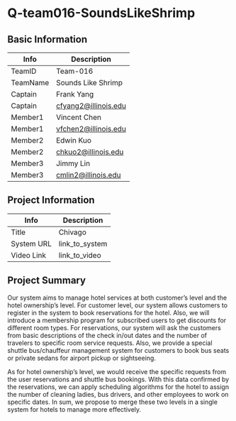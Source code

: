 # Q-team016-SoundsLikeShrimp

## Basic Information

|   Info      |        Description     |
| ----------- | ---------------------- |
| TeamID      |        Team-016        |
| TeamName    |         Sounds Like Shrimp         |
| Captain     |       Frank Yang     |
| Captain     |  cfyang2@illinois.edu  |
| Member1     |        Vincent Chen      |
| Member1     |   vfchen2@illinois.edu  |
| Member2     |           Edwin Kuo             |
| Member2     |         chkuo2@illinois.edu               |
| Member3     |           Jimmy Lin         |
| Member3     |          cmlin2@illinois.edu              |

## Project Information

|   Info      |        Description     |
| ----------- | ---------------------- |
|  Title      |       Chivago     |
| System URL  |      link_to_system    |
| Video Link  |      link_to_video     |

## Project Summary

Our system aims to manage hotel services at both customer’s level and the hotel ownership’s level. For customer level, our system allows customers to register in the system to book reservations for the hotel. Also, we will introduce a membership program for subscribed users to get discounts for different room types. For reservations, our system will ask the customers from basic descriptions of the check in/out dates and the number of travelers to specific room service requests. Also, we provide a special shuttle bus/chauffeur management system for customers to book bus seats or private sedans for airport pickup or sightseeing.

As for hotel ownership’s level, we would receive the specific requests from the user reservations and shuttle bus bookings. With this data confirmed by the reservations, we can apply scheduling algorithms for the hotel to assign the number of cleaning ladies, bus drivers, and other employees to work on specific dates. In sum, we propose to merge these two levels in a single system for hotels to manage more effectively.
